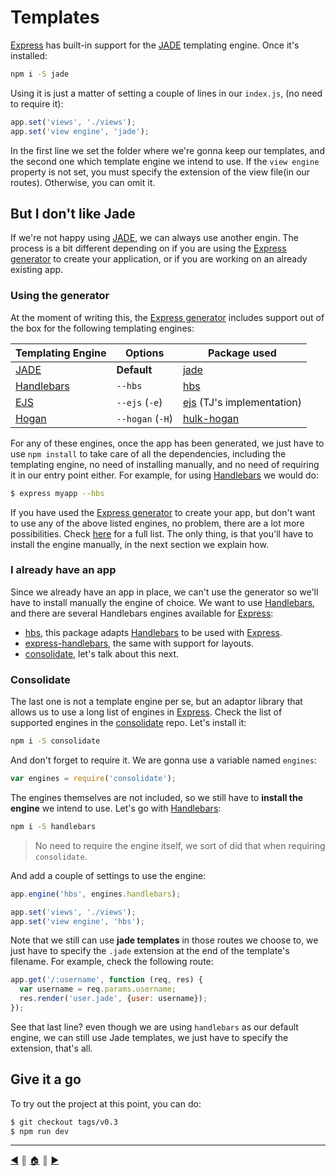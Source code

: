 # Templates
[Express][1] has built-in support for the [JADE][2] templating engine. Once it's installed:

```bash
npm i -S jade
```

Using it is just a matter of setting a couple of lines in our `index.js`, (no need to require it):

```js
app.set('views', './views');
app.set('view engine', 'jade');
```

In the first line we set the folder where we're gonna keep our templates, and the second one which template engine we intend to use. If the `view engine` property is not set, you must specify the extension of the view file(in our routes). Otherwise, you can omit it.

## But I don't like Jade
If we're not happy using [JADE][2], we can always use another engin. The process is a bit different depending on if you are using the [Express generator][4] to create your application, or if you are working on an already existing app.

### Using the generator
At the moment of writing this, the [Express generator][4] includes support out of the box for the following templating engines:

Templating Engine | Options          | Package used
------------------|------------------|--------------
[JADE][2]         | **Default**      | [jade][2a]
[Handlebars][3]   | `--hbs`          | [hbs][5]
[EJS][9]          | `--ejs` (`-e`)   | [ejs][10] (TJ's implementation)
[Hogan][11]       | `--hogan` (`-H`) | [hulk-hogan][12]

For any of these engines, once the app has been generated, we just have to use `npm install` to take care of all the dependencies, including the templating engine, no need of installing manually, and no need of requiring it in our entry point either. For example, for using [Handlebars][3] we would do:

```bash
$ express myapp --hbs
```

If you have used the [Express generator][4] to create your app, but don't want to use any of the above listed engines, no problem, there are a lot more possibilities. Check [here][13] for a full list. The only thing, is that you'll have to install the engine manually, in the next section we explain how.

### I already have an app
Since we already have an app in place, we can't use the generator so we'll have to install manually the engine of choice. We want to use [Handlebars][3], and there are several Handlebars engines available for [Express][1]:

* [hbs][5], this package adapts [Handlebars][3] to be used with [Express][1].
* [express-handlebars][6], the same with support for layouts.
* [consolidate][7], let's talk about this next.

### Consolidate
The last one is not a template engine per se, but an adaptor library that allows us to use a long list of engines in [Express][1]. Check the list of supported engines in the [consolidate][8] repo. Let's install it:

```bash
npm i -S consolidate
```
And don't forget to require it. We are gonna use a variable named `engines`:

```js
var engines = require('consolidate');
```
The engines themselves are not included, so we still have to **install the engine** we intend to use. Let's go with [Handlebars][3]:

```bash
npm i -S handlebars
```

> No need to require the engine itself, we sort of did that when requiring `consolidate`.

And add a couple of settings to use the engine:
```js
app.engine('hbs', engines.handlebars);

app.set('views', './views');
app.set('view engine', 'hbs');
```

Note that we still can use **jade templates** in those routes we choose to, we just have to specify the `.jade` extension at the end of the template's filename. For example, check the following route:

```js
app.get('/:username', function (req, res) {
  var username = req.params.username;
  res.render('user.jade', {user: username});
});
```
See that last line? even though we are using `handlebars` as our default engine, we can still use Jade templates, we just have to specify the extension, that's all.

## Give it a go
To try out the project at this point, you can do:
```bash
$ git checkout tags/v0.3
$ npm run dev
```

---
[:arrow_backward:][back] ║ [:house:][home] ║ [:arrow_forward:][next]

<!-- navigation -->
[home]: ../README.md
[back]: routing.md
[next]: #

<!-- links -->
[1]: http://expressjs.com/en/index.html
[2]: http://jade-lang.com/
[2a]: https://github.com/jadejs/jade
[3]: http://handlebarsjs.com/
[4]: http://expressjs.com/en/starter/generator.html
[5]: https://github.com/donpark/hbs
[6]: https://github.com/ericf/express-handlebars
[7]: https://github.com/tj/consolidate.js
[8]: https://github.com/tj/consolidate.js#supported-template-engines
[9]: http://ejs.co/
[10]: https://github.com/tj/ejs
[11]: http://twitter.github.io/hogan.js/
[12]: https://github.com/quangv/hulk-hogan
[13]: https://github.com/strongloop/express/wiki#template-engines
